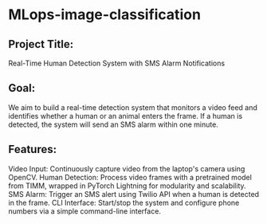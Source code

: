 # MLops-image-classification

## Project Title:
Real-Time Human Detection System with SMS Alarm Notifications

## Goal:
We aim to build a real-time detection system that monitors a video feed and identifies whether a human or an animal enters the frame. If a human is detected, the system will send an SMS alarm within one minute.

## Features:
Video Input: Continuously capture video from the laptop's camera using OpenCV.
Human Detection: Process video frames with a pretrained model from TIMM, wrapped in PyTorch Lightning for modularity and scalability.
SMS Alarm: Trigger an SMS alert using Twilio API when a human is detected in the frame.
CLI Interface: Start/stop the system and configure phone numbers via a simple command-line interface.
